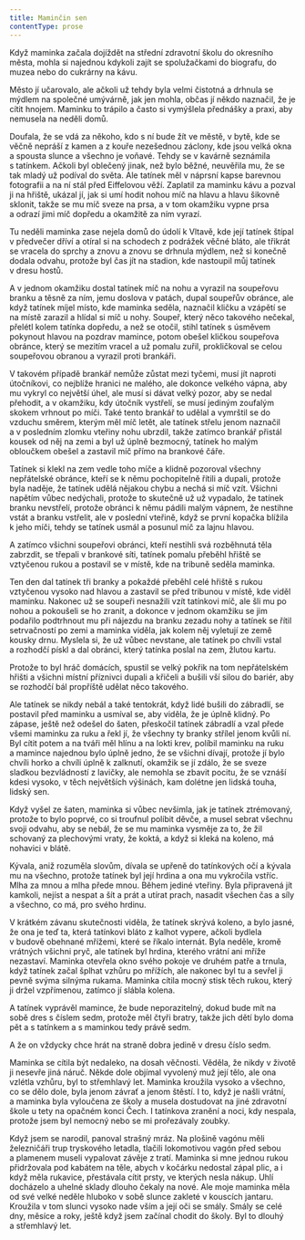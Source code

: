 ```yaml
---
title: Maminčin sen
contentType: prose
---
```


<section>

Když maminka začala dojíždět na střední zdravotní školu do okresního města, mohla si najednou kdykoli zajít se spolužačkami do biografu, do muzea nebo do cukrárny na kávu.

Město jí učarovalo, ale ačkoli už tehdy byla velmi čistotná a drhnula se mýdlem na společné umývárně, jak jen mohla, občas jí někdo naznačil, že je cítit hnojem. Maminku to trápilo a často si vymýšlela přednášky a praxi, aby nemusela na neděli domů.

Doufala, že se vdá za někoho, kdo s ní bude žít ve městě, v bytě, kde se věčně nepráší z kamen a z kouře nezešednou záclony, kde jsou velká okna a spousta slunce a všechno je voňavé. Tehdy se v kavárně seznámila s tatínkem. Ačkoli byl oblečený jinak, než bylo běžné, neuvěřila mu, že se tak mladý už podíval do světa. Ale tatínek měl v náprsní kapse barevnou fotografii a na ní stál před Eiffelovou věží. Zaplatil za maminku kávu a pozval ji na hřiště, ukázal jí, jak si umí hodit nohou míč na hlavu a hlavu šikovně sklonit, takže se mu míč sveze na prsa, a v tom okamžiku vypne prsa a odrazí jimi míč dopředu a okamžitě za ním vyrazí.

Tu neděli maminka zase nejela domů do údolí k Vltavě, kde její tatínek štípal v předvečer dříví a otíral si na schodech z podrážek věčné bláto, ale třikrát se vracela do sprchy a znovu a znovu se drhnula mýdlem, než si konečně dodala odvahu, protože byl čas jít na stadion, kde nastoupil můj tatínek v dresu hostů.

A v jednom okamžiku dostal tatínek míč na nohu a vyrazil na soupeřovu branku a těsně za ním, jemu doslova v patách, dupal soupeřův obránce, ale když tatínek míjel místo, kde maminka seděla, naznačil kličku a vzápětí se na místě zarazil a hlídal si míč u nohy. Soupeř, který něco takového nečekal, přelétl kolem tatínka dopředu, a než se otočil, stihl tatínek s úsměvem pokynout hlavou na pozdrav mamince, potom obešel kličkou soupeřova obránce, který se mezitím vracel a už pomalu zuřil, prokličkoval se celou soupeřovou obranou a vyrazil proti brankáři.

V takovém případě brankář nemůže zůstat mezi tyčemi, musí jít naproti útočníkovi, co nejblíže hranici ne malého, ale dokonce velkého vápna, aby mu vykryl co největší úhel, ale musí si dávat velký pozor, aby se nedal přehodit, a v okamžiku, kdy útočník vystřelí, se musí jediným zoufalým skokem vrhnout po míči. Také tento brankář to udělal a vymrštil se do vzduchu směrem, kterým měl míč letět, ale tatínek střelu jenom naznačil a v posledním zlomku vteřiny nohu ubrzdil, takže zatímco brankář přistál kousek od něj na zemi a byl už úplně bezmocný, tatínek ho malým obloučkem obešel a zastavil míč přímo na brankové čáře.

Tatínek si klekl na zem vedle toho míče a klidně pozoroval všechny nepřátelské obránce, kteří se k němu pochopitelně řítili a dupali, protože byla naděje, že tatínek udělá nějakou chybu a nechá si míč vzít. Všichni napětím vůbec nedýchali, protože to skutečně už už vypadalo, že tatínek branku nevstřelí, protože obránci k němu pádili malým vápnem, že nestihne vstát a branku vstřelit, ale v poslední vteřině, když se první kopačka blížila k jeho míči, tehdy se tatínek usmál a posunul míč za lajnu hlavou.

A zatímco všichni soupeřovi obránci, kteří nestihli svá rozběhnutá těla zabrzdit, se třepali v brankové síti, tatínek pomalu přeběhl hřiště se vztyčenou rukou a postavil se v místě, kde na tribuně seděla maminka.

Ten den dal tatínek tři branky a pokaždé přeběhl celé hřiště s rukou vztyčenou vysoko nad hlavou a zastavil se před tribunou v místě, kde viděl maminku. Nakonec už se soupeři nesnažili vzít tatínkovi míč, ale šli mu po nohou a pokoušeli se ho zranit, a dokonce v jednom okamžiku se jim podařilo podtrhnout mu při nájezdu na branku zezadu nohy a tatínek se řítil setrvačností po zemi a maminka viděla, jak kolem něj vyletují ze země kousky drnu. Myslela si, že už vůbec nevstane, ale tatínek po chvíli vstal a rozhodčí pískl a dal obránci, který tatínka poslal na zem, žlutou kartu.

Protože to byl hráč domácích, spustil se velký pokřik na tom nepřátelském hřišti a všichni místní příznivci dupali a křičeli a bušili vší silou do bariér, aby se rozhodčí bál propříště udělat něco takového.

Ale tatínek se nikdy nebál a také tentokrát, když lidé bušili do zábradlí, se postavil před maminku a usmíval se, aby viděla, že je úplně klidný. Po zápase, ještě než odešel do šaten, přeskočil tatínek zábradlí a vzal přede všemi maminku za ruku a řekl jí, že všechny ty branky střílel jenom kvůli ní. Byl cítit potem a na tváři měl hlínu a na lokti krev, políbil maminku na ruku a mamince najednou bylo úplně jedno, že se všichni dívají, protože jí bylo chvíli horko a chvíli úplně k zalknutí, okamžik se jí zdálo, že se sveze sladkou bezvládností z lavičky, ale nemohla se zbavit pocitu, že se vznáší kdesi vysoko, v těch největších výšinách, kam dolétne jen lidská touha, lidský sen.

Když vyšel ze šaten, maminka si vůbec nevšimla, jak je tatínek ztrémovaný, protože to bylo poprvé, co si troufnul políbit děvče, a musel sebrat všechnu svoji odvahu, aby se nebál, že se mu maminka vysměje za to, že žil schovaný za plechovými vraty, že koktá, a když si kleká na koleno, má nohavici v blátě.

Kývala, aniž rozuměla slovům, dívala se upřeně do tatínkových očí a kývala mu na všechno, protože tatínek byl její hrdina a ona mu vykročila vstříc. Mlha za mnou a mlha přede mnou. Během jediné vteřiny. Byla připravená jít kamkoli, nejíst a nespat a šít a prát a utírat prach, nasadit všechen čas a síly a všechno, co má, pro svého hrdinu.

V krátkém závanu skutečnosti viděla, že tatínek skrývá koleno, a bylo jasné, že ona je teď ta, která tatínkovi bláto z kalhot vypere, ačkoli bydlela v budově obehnané mřížemi, které se říkalo internát. Byla neděle, kromě vrátných všichni pryč, ale tatínek byl hrdina, kterého vrátní ani mříže nezastaví. Maminka otevřela okno svého pokoje ve druhém patře a trnula, když tatínek začal šplhat vzhůru po mřížích, ale nakonec byl tu a sevřel ji pevně svýma silnýma rukama. Maminka cítila mocný stisk těch rukou, který ji držel vzpřímenou, zatímco jí slábla kolena.

A tatínek vyprávěl mamince, že bude neporazitelný, dokud bude mít na sobě dres s číslem sedm, protože měl čtyři bratry, takže jich dětí bylo doma pět a s tatínkem a s maminkou tedy právě sedm.

A že on vždycky chce hrát na straně dobra jedině v dresu číslo sedm.

Maminka se cítila být nedaleko, na dosah věčnosti. Věděla, že nikdy v životě ji nesevře jiná náruč. Někde dole objímal vyvolený muž její tělo, ale ona vzlétla vzhůru, byl to střemhlavý let. Maminka kroužila vysoko a všechno, co se dělo dole, byla jenom závrať a jenom štěstí. I to, když je našli vrátní, a maminka byla vyloučena ze školy a musela dostudovat na jiné zdravotní škole u tety na opačném konci Čech. I tatínkova zranění a noci, kdy nespala, protože jsem byl nemocný nebo se mi prořezávaly zoubky.

Když jsem se narodil, panoval strašný mráz. Na plošině vagónu měli železničáři trup tryskového letadla, tlačili lokomotivou vagón před sebou a plamenem museli vypalovat závěje z tratí. Maminka si mne jednou rukou přidržovala pod kabátem na těle, abych v kočárku nedostal zápal plic, a i když měla rukavice, přestávala cítit prsty, ve kterých nesla nákup. Uhlí docházelo a uhelné sklady dlouho čekaly na nové. Ale moje maminka měla od své velké neděle hluboko v sobě slunce zakleté v kouscích jantaru. Kroužila v tom slunci vysoko nade vším a její oči se smály. Smály se celé dny, měsíce a roky, ještě když jsem začínal chodit do školy. Byl to dlouhý a střemhlavý let.

</section>
